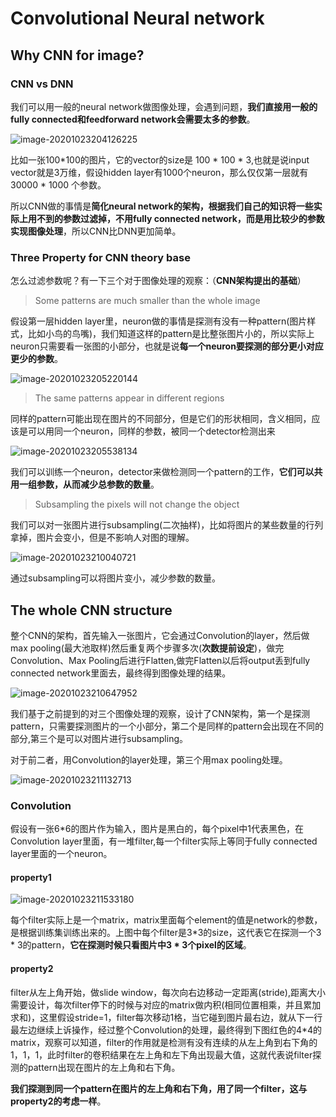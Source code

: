 # Convolutional Neural network

## Why CNN for image?

### CNN vs DNN

我们可以用一般的neural network做图像处理，会遇到问题，**我们直接用一般的fully connected和feedforward network会需要太多的参数**。

![image-20201023204126225](C:\Users\liucheng\AppData\Roaming\Typora\typora-user-images\image-20201023204126225.png)

比如一张100*100的图片，它的vector的size是 100 * 100 * 3,也就是说input vector就是3万维，假设hidden layer有1000个neuron，那么仅仅第一层就有30000 * 1000 个参数。

所以CNN做的事情是**简化neural network的架构，根据我们自己的知识将一些实际上用不到的参数过滤掉，不用fully connected network，而是用比较少的参数实现图像处理**，所以CNN比DNN更加简单。

### Three Property for CNN theory base

怎么过滤参数呢？有一下三个对于图像处理的观察：（**CNN架构提出的基础**）

> Some patterns are much smaller than the whole image

假设第一层hidden layer里，neuron做的事情是探测有没有一种pattern(图片样式，比如小鸟的鸟嘴)，我们知道这样的pattern是比整张图片小的，所以实际上neuron只需要看一张图的小部分，也就是说**每一个neuron要探测的部分更小对应更少的参数**。

![image-20201023205220144](C:\Users\liucheng\AppData\Roaming\Typora\typora-user-images\image-20201023205220144.png)

> The same patterns appear in different regions

同样的pattern可能出现在图片的不同部分，但是它们的形状相同，含义相同，应该是可以用同一个neuron，同样的参数，被同一个detector检测出来

![image-20201023205538134](C:\Users\liucheng\AppData\Roaming\Typora\typora-user-images\image-20201023205538134.png)

我们可以训练一个neuron，detector来做检测同一个pattern的工作，**它们可以共用一组参数，从而减少总参数的数量**。

> Subsampling the pixels will not change the object

我们可以对一张图片进行subsampling(二次抽样)，比如将图片的某些数量的行列拿掉，图片会变小，但是不影响人对图的理解。

![image-20201023210040721](C:\Users\liucheng\AppData\Roaming\Typora\typora-user-images\image-20201023210040721.png)

通过subsampling可以将图片变小，减少参数的数量。

## The whole CNN structure

整个CNN的架构，首先输入一张图片，它会通过Convolution的layer，然后做max pooling(最大池取样)然后重复两个步骤多次(**次数提前设定**)，做完Convolution、Max Pooling后进行Flatten,做完Flatten以后将output丢到fully connected network里面去，最终得到图像处理的结果。

![image-20201023210647952](C:\Users\liucheng\AppData\Roaming\Typora\typora-user-images\image-20201023210647952.png)

我们基于之前提到的对三个图像处理的观察，设计了CNN架构，第一个是探测pattern，只需要探测图片的一个小部分，第二个是同样的pattern会出现在不同的部分,第三个是可以对图片进行subsampling。

对于前二者，用Convolution的layer处理，第三个用max pooling处理。

![image-20201023211132713](C:\Users\liucheng\AppData\Roaming\Typora\typora-user-images\image-20201023211132713.png)

### Convolution

假设有一张6*6的图片作为输入，图片是黑白的，每个pixel中1代表黑色，在Convolution layer里面，有一堆filter,每一个filter实际上等同于fully connected layer里面的一个neuron。

#### property1

![image-20201023211533180](C:\Users\liucheng\AppData\Roaming\Typora\typora-user-images\image-20201023211533180.png) 

每个filter实际上是一个matrix，matrix里面每个element的值是network的参数，是根据训练集训练出来的。上图中每个filter是3*3的size，这代表它在探测一个3 * 3的pattern，**它在探测时候只看图片中3 * 3个pixel的区域**。

#### property2

filter从左上角开始，做slide window，每次向右边移动一定距离(stride),距离大小需要设计，每次filter停下的时候与对应的matrix做内积(相同位置相乘，并且累加求和)，这里假设stride=1，filter每次移动1格，当它碰到图片最右边，就从下一行最左边继续上诉操作，经过整个Convolution的处理，最终得到下图红色的4*4的matrix，观察可以知道，filter的作用就是检测有没有连续的从左上角到右下角的1，1，1，此时filter的卷积结果在左上角和左下角出现最大值，这就代表说filter探测的pattern出现在图片的左上角和右下角。

**我们探测到同一个pattern在图片的左上角和右下角，用了同一个filter，这与property2的考虑一样**。

